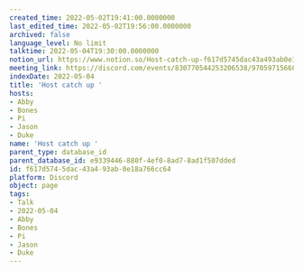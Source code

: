 ```yaml
---
created_time: 2022-05-02T19:41:00.0000000
last_edited_time: 2022-05-02T19:56:00.0000000
archived: false
language_level: No limit
talktime: 2022-05-04T19:30:00.0000000
notion_url: https://www.notion.so/Host-catch-up-f617d5745dac43a493ab0e18a766cc64
meeting_link: https://discord.com/events/830770544253206538/970597156681568276
indexDate: 2022-05-04
title: 'Host catch up '
hosts:
- Abby
- Bones
- Pi
- Jason
- Duke
name: 'Host catch up '
parent_type: database_id
parent_database_id: e9339446-880f-4ef0-8ad7-8ad1f507dded
id: f617d574-5dac-43a4-93ab-0e18a766cc64
platform: Discord
object: page
tags:
- Talk
- 2022-05-04
- Abby
- Bones
- Pi
- Jason
- Duke
---
```





